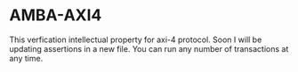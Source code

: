 # AMBA-AXI4
This verfication intellectual property for axi-4 protocol. Soon I will be updating assertions in a new file. You can run any number of transactions at any time. 
